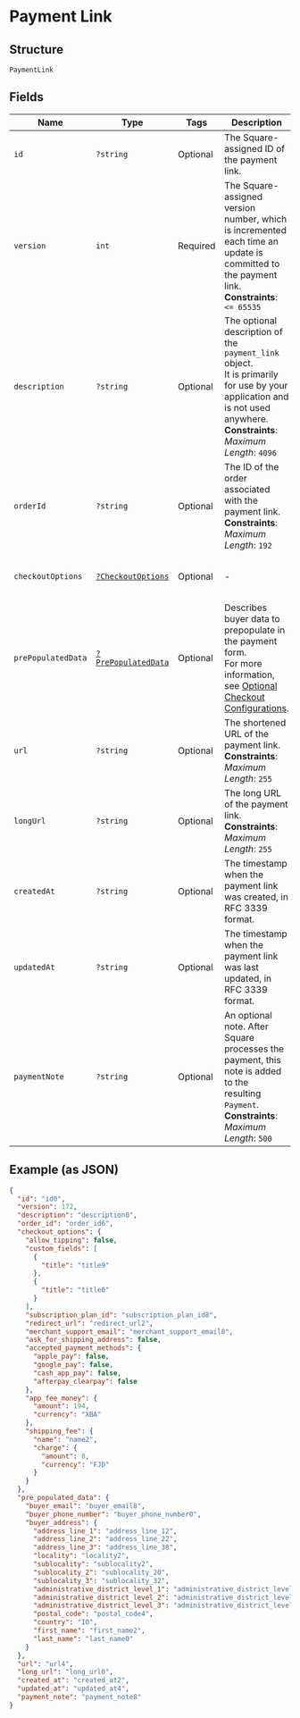 
# Payment Link

## Structure

`PaymentLink`

## Fields

| Name | Type | Tags | Description | Getter | Setter |
|  --- | --- | --- | --- | --- | --- |
| `id` | `?string` | Optional | The Square-assigned ID of the payment link. | getId(): ?string | setId(?string id): void |
| `version` | `int` | Required | The Square-assigned version number, which is incremented each time an update is committed to the payment link.<br>**Constraints**: `<= 65535` | getVersion(): int | setVersion(int version): void |
| `description` | `?string` | Optional | The optional description of the `payment_link` object.<br>It is primarily for use by your application and is not used anywhere.<br>**Constraints**: *Maximum Length*: `4096` | getDescription(): ?string | setDescription(?string description): void |
| `orderId` | `?string` | Optional | The ID of the order associated with the payment link.<br>**Constraints**: *Maximum Length*: `192` | getOrderId(): ?string | setOrderId(?string orderId): void |
| `checkoutOptions` | [`?CheckoutOptions`](../../doc/models/checkout-options.md) | Optional | - | getCheckoutOptions(): ?CheckoutOptions | setCheckoutOptions(?CheckoutOptions checkoutOptions): void |
| `prePopulatedData` | [`?PrePopulatedData`](../../doc/models/pre-populated-data.md) | Optional | Describes buyer data to prepopulate in the payment form.<br>For more information,<br>see [Optional Checkout Configurations](https://developer.squareup.com/docs/checkout-api/optional-checkout-configurations). | getPrePopulatedData(): ?PrePopulatedData | setPrePopulatedData(?PrePopulatedData prePopulatedData): void |
| `url` | `?string` | Optional | The shortened URL of the payment link.<br>**Constraints**: *Maximum Length*: `255` | getUrl(): ?string | setUrl(?string url): void |
| `longUrl` | `?string` | Optional | The long URL of the payment link.<br>**Constraints**: *Maximum Length*: `255` | getLongUrl(): ?string | setLongUrl(?string longUrl): void |
| `createdAt` | `?string` | Optional | The timestamp when the payment link was created, in RFC 3339 format. | getCreatedAt(): ?string | setCreatedAt(?string createdAt): void |
| `updatedAt` | `?string` | Optional | The timestamp when the payment link was last updated, in RFC 3339 format. | getUpdatedAt(): ?string | setUpdatedAt(?string updatedAt): void |
| `paymentNote` | `?string` | Optional | An optional note. After Square processes the payment, this note is added to the<br>resulting `Payment`.<br>**Constraints**: *Maximum Length*: `500` | getPaymentNote(): ?string | setPaymentNote(?string paymentNote): void |

## Example (as JSON)

```json
{
  "id": "id0",
  "version": 172,
  "description": "description0",
  "order_id": "order_id6",
  "checkout_options": {
    "allow_tipping": false,
    "custom_fields": [
      {
        "title": "title9"
      },
      {
        "title": "title0"
      }
    ],
    "subscription_plan_id": "subscription_plan_id8",
    "redirect_url": "redirect_url2",
    "merchant_support_email": "merchant_support_email8",
    "ask_for_shipping_address": false,
    "accepted_payment_methods": {
      "apple_pay": false,
      "google_pay": false,
      "cash_app_pay": false,
      "afterpay_clearpay": false
    },
    "app_fee_money": {
      "amount": 194,
      "currency": "XBA"
    },
    "shipping_fee": {
      "name": "name2",
      "charge": {
        "amount": 8,
        "currency": "FJD"
      }
    }
  },
  "pre_populated_data": {
    "buyer_email": "buyer_email8",
    "buyer_phone_number": "buyer_phone_number0",
    "buyer_address": {
      "address_line_1": "address_line_12",
      "address_line_2": "address_line_22",
      "address_line_3": "address_line_38",
      "locality": "locality2",
      "sublocality": "sublocality2",
      "sublocality_2": "sublocality_20",
      "sublocality_3": "sublocality_32",
      "administrative_district_level_1": "administrative_district_level_16",
      "administrative_district_level_2": "administrative_district_level_28",
      "administrative_district_level_3": "administrative_district_level_30",
      "postal_code": "postal_code4",
      "country": "IO",
      "first_name": "first_name2",
      "last_name": "last_name0"
    }
  },
  "url": "url4",
  "long_url": "long_url0",
  "created_at": "created_at2",
  "updated_at": "updated_at4",
  "payment_note": "payment_note8"
}
```

